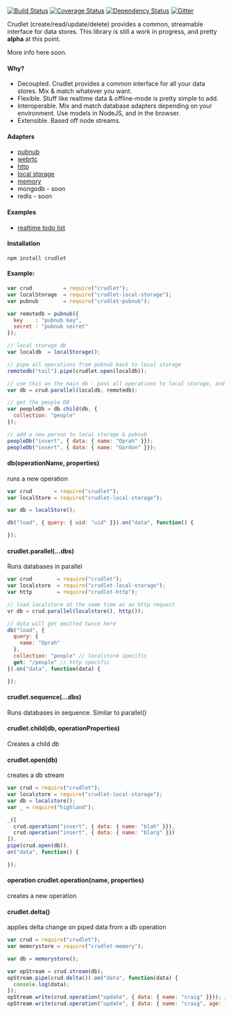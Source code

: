 [![Build Status](https://travis-ci.org/mojo-js/crudlet.js.svg)](https://travis-ci.org/mojo-js/crudlet.js) [![Coverage Status](https://coveralls.io/repos/mojo-js/crudlet.js/badge.svg?branch=master)](https://coveralls.io/r/mojo-js/crudlet.js?branch=master) [![Dependency Status](https://david-dm.org/mojo-js/crudlet.js.svg)](https://david-dm.org/mojo-js/crudlet.js) [![Gitter](https://badges.gitter.im/Join%20Chat.svg)](https://gitter.im/mojo-js/crudlet.js?utm_source=badge&utm_medium=badge&utm_campaign=pr-badge)


Crudlet (create/read/update/delete) provides a common, streamable interface for data stores. This library
is still a work in progress, and pretty **alpha** at this point.

More info here soon.

#### Why?

- Decoupled. Crudlet provides a common interface for all your data stores. Mix & match whatever you want.
- Flexible. Stuff like realtime data & offline-mode is pretty simple to add.
- Interoperable. Mix and match database adapters depending on your environment. Use models in NodeJS, and in the browser.
- Extensible. Based off node streams.


#### Adapters

- [pubnub](http://github.com/crcn/crudlet-pubnub)
- [webrtc](http://github.com/crcn/crudlet-webrtc)
- [http](http://github.com/crcn/crudlet-http)
- [local storage](http://github.com/crcn/crudlet-local-storage)
- [memory](http://github.com/crcn/crudlet-memory)
- mongodb - soon
- redis - soon

#### Examples

- [realtime todo list](examples/todos)

#### Installation

```
npm install crudlet
```

#### Example:

```javascript
var crud          = require("crudlet");
var localStorage  = require("crudlet-local-storage");
var pubnub        = require("crudlet-pubnub");

var remotedb = pubnub({
  key    : "pubnub key",
  secret : "pubnub secret"
});

// local storage db
var localdb  = localStorage();

// pipe all operations from pubnub back to local storage
remotedb("tail").pipe(crudlet.open(localdb));

// use this as the main db - pass all operations to local storage, and pubnub
var db = crud.parallel(localdb, remotedb);

// get the people DB
var peopleDb = db.child(db, {
  collection: "people"
});

// add a new person to local storage & pubnub
peopleDb("insert", { data: { name: "Oprah" }});
peopleDb("insert", { data: { name: "Gordon" }});
```

#### db(operationName, properties)

runs a new operation

```javascript
var crud       = require("crudlet");
var localStore = require("crudlet-local-storage");

var db = localStore();

db("load", { query: { uid: "uid" }}).on("data", function() {

});

```

#### crudlet.parallel(...dbs)

Runs databases in parallel

```javascript
var crud        = require("crudlet");
var localstore  = require("crudlet-local-storage");
var http        = require("crudlet-http");

// load localstore at the same time as an http request
vr db = crud.parallel(localstore(), http());

// data will get emitted twice here
db("load", {
  query: {
    name: "Oprah"
  },
  collection: "people" // localstore specific
  get: "/people" // http specific
}).on("data", function(data) {

});
```

#### crudlet.sequence(...dbs)

Runs databases in sequence. Similar to parallel()

#### crudlet.child(db, operationProperties)

Creates a child db

#### crudlet.open(db)

creates a db stream

```javascript
var crud = require("crudlet");
var localstore = require("crudlet-local-storage");
var db = localstore();
var _ = require("highland");

_([
  crud.operation("insert", { data: { name: "blah" }}),
  crud.operation("insert", { data: { name: "blarg" }})
]).
pipe(crud.open(db)).
on("data", function() {

});


```

#### operation crudlet.operation(name, properties)

creates a new operation

#### crudlet.delta()

applies delta change on piped data from a db operation

```javascript
var crud = require("crudlet");
var memorystore = require("crudlet-memory");

var db = memorystore();

var opStream = crud.stream(db);
opStream.pipe(crud.delta()).on("data", function(data) {
  console.log(data);
});
opStream.write(crud.operation("update", { data: { name: "craig" }})); // delta { name: craig }
opStream.write(crud.operation("update", { data: { name: "craig", age: 17 }})); // delta { age: 17 }
```

<!--

```javascript
var through = require("through2");


function createDb() {

  var store = [];

  return function () {
    return through.obj(function(operation, enc, next) {
      if (operation.name === "insert") insert.call(this, operation, enc, next);
      if (operation.name === "update") update.call(this, operation, enc, next);
      if (operation.name === "remove") remove.call(this, operation, enc, next);
      if (operation.name === "load")   load.call(this, operation, enc, next);
    });
  }

  function insert (data) {

  }

  function update (data) {

  }

  function update (data) {

  }
}
```

-->
